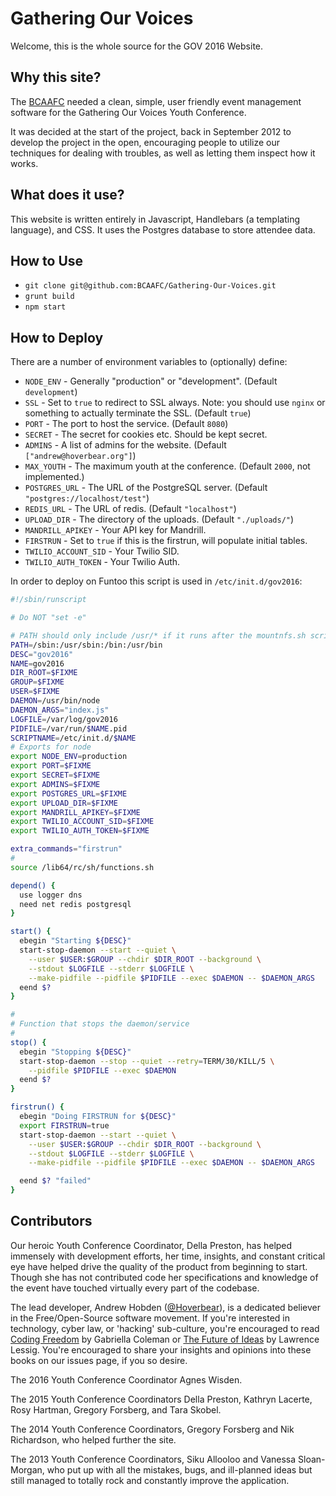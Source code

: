 # Gathering Our Voices #

Welcome, this is the whole source for the GOV 2016 Website.

## Why this site? ##

The [BCAAFC](http://www.bcaafc.com/) needed a clean, simple, user friendly event management software for the Gathering Our Voices Youth Conference.

It was decided at the start of the project, back in September 2012 to develop the project in the open, encouraging people to utilize our techniques for dealing with troubles, as well as letting them inspect how it works.

## What does it use? ##

This website is written entirely in Javascript, Handlebars (a templating language), and CSS. It uses the Postgres database to store attendee data.

## How to Use ##

* `git clone git@github.com:BCAAFC/Gathering-Our-Voices.git`
* `grunt build`
* `npm start`

## How to Deploy ##

There are a number of environment variables to (optionally) define:

* `NODE_ENV` - Generally "production" or "development". (Default `development`)
* `SSL` - Set to `true` to redirect to SSL always. Note: you should use `nginx` or something to actually terminate the SSL. (Default `true`)
* `PORT` - The port to host the service. (Default `8080`)
* `SECRET` - The secret for cookies etc. Should be kept secret.
* `ADMINS` - A list of admins for the website. (Default `["andrew@hoverbear.org"]`)
* `MAX_YOUTH` - The maximum youth at the conference. (Default `2000`, not implemented.)
* `POSTGRES_URL` - The URL of the PostgreSQL server. (Default `"postgres://localhost/test"`)
* `REDIS_URL` - The URL of redis. (Default `"localhost"`)
* `UPLOAD_DIR` - The directory of the uploads. (Default `"./uploads/"`)
* `MANDRILL_APIKEY` - Your API key for Mandrill.
* `FIRSTRUN` - Set to `true` if this is the firstrun, will populate initial tables.
* `TWILIO_ACCOUNT_SID` - Your Twilio SID.
* `TWILIO_AUTH_TOKEN` - Your Twilio Auth.

In order to deploy on Funtoo this script is used in `/etc/init.d/gov2016`:

```bash
#!/sbin/runscript

# Do NOT "set -e"

# PATH should only include /usr/* if it runs after the mountnfs.sh script
PATH=/sbin:/usr/sbin:/bin:/usr/bin
DESC="gov2016"
NAME=gov2016
DIR_ROOT=$FIXME
GROUP=$FIXME
USER=$FIXME
DAEMON=/usr/bin/node
DAEMON_ARGS="index.js"
LOGFILE=/var/log/gov2016
PIDFILE=/var/run/$NAME.pid
SCRIPTNAME=/etc/init.d/$NAME
# Exports for node
export NODE_ENV=production
export PORT=$FIXME
export SECRET=$FIXME
export ADMINS=$FIXME
export POSTGRES_URL=$FIXME
export UPLOAD_DIR=$FIXME
export MANDRILL_APIKEY=$FIXME
export TWILIO_ACCOUNT_SID=$FIXME
export TWILIO_AUTH_TOKEN=$FIXME

extra_commands="firstrun"
#
source /lib64/rc/sh/functions.sh

depend() {
  use logger dns
  need net redis postgresql  
}

start() {
  ebegin "Starting ${DESC}"
  start-stop-daemon --start --quiet \
    --user $USER:$GROUP --chdir $DIR_ROOT --background \
    --stdout $LOGFILE --stderr $LOGFILE \
    --make-pidfile --pidfile $PIDFILE --exec $DAEMON -- $DAEMON_ARGS
  eend $?
}

#
# Function that stops the daemon/service
#
stop() {
  ebegin "Stopping ${DESC}"
  start-stop-daemon --stop --quiet --retry=TERM/30/KILL/5 \
    --pidfile $PIDFILE --exec $DAEMON
  eend $?
}

firstrun() {
  ebegin "Doing FIRSTRUN for ${DESC}"
  export FIRSTRUN=true
  start-stop-daemon --start --quiet \
    --user $USER:$GROUP --chdir $DIR_ROOT --background \
    --stdout $LOGFILE --stderr $LOGFILE \
    --make-pidfile --pidfile $PIDFILE --exec $DAEMON -- $DAEMON_ARGS

  eend $? "failed"
}
```

## Contributors ##

Our heroic Youth Conference Coordinator, Della Preston, has helped immensely with development efforts, her time, insights, and constant critical eye have helped drive the quality of the product from beginning to start. Though she has not contributed code her specifications and knowledge of the event have touched virtually every part of the codebase.

The lead developer, Andrew Hobden ([@Hoverbear](https://github.com/Hoverbear/)), is a dedicated believer in the Free/Open-Source software movement. If you're interested in technology, cyber law, or 'hacking' sub-culture, you're encouraged to read  [Coding Freedom](http://gabriellacoleman.org/Coleman-Coding-Freedom.pdf) by Gabriella Coleman or [The Future of Ideas](http://the-future-of-ideas.com/) by Lawrence Lessig. You're encouraged to share your insights and opinions into these books on our issues page, if you so desire.

The 2016 Youth Conference Coordinator Agnes Wisden.

The 2015 Youth Conference Coordinators Della Preston, Kathryn Lacerte, Rosy Hartman, Gregory Forsberg, and Tara Skobel.

The 2014 Youth Conference Coordinators, Gregory Forsberg and Nik Richardson, who helped further the site.

The 2013 Youth Conference Coordinators, Siku Allooloo and Vanessa Sloan-Morgan, who put up with all the mistakes, bugs, and ill-planned ideas but still managed to totally rock and constantly improve the application.

